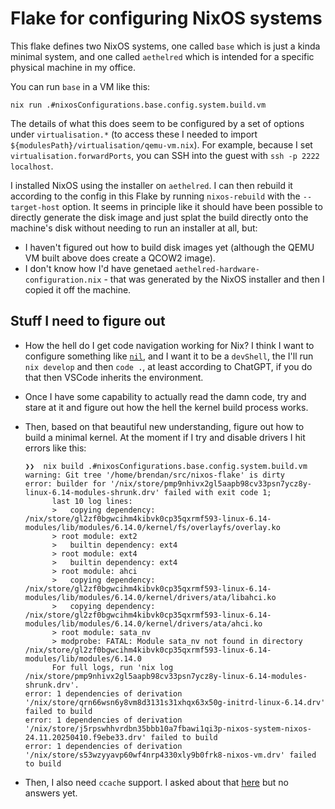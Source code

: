 # Flake for configuring NixOS systems

This flake defines two NixOS systems, one called `base` which is just a kinda
minimal system, and one called `aethelred` which is intended for a specific
physical machine in my office.

You can run `base` in a VM like this:

```
nix run .#nixosConfigurations.base.config.system.build.vm
```

The details of what this does seem to be configured by a set of options under
`virtualisation.*` (to access these I needed to import
`${modulesPath}/virtualisation/qemu-vm.nix`). For example, because I set
`virtualisation.forwardPorts`, you can SSH into the guest with `ssh -p 2222
localhost`.

I installed NixOS using the installer on `aethelred`. I can then rebuild it
according to the config in this Flake by running `nixos-rebuild` with the
`--target-host` option. It seems in principle like it should have been possible
to directly generate the disk image and just splat the build directly onto the
machine's disk without needing to run an installer at all, but:

- I haven't figured out how to build disk images yet (although the QEMU VM built
  above does create a QCOW2 image).
- I don't know how I'd have genetaed `aethelred-hardware-configuration.nix` -
  that was generated by the NixOS installer and then I copied it off the
  machine.

## Stuff I need to figure out

- How the hell do I get code navigation working for Nix? I think I want to
  configure something like [`nil`](https://github.com/oxalica/nil), and I want it
  to be a `devShell`, the I'll run `nix develop` and then `code .`, at least
  according to ChatGPT, if you do that then VSCode inherits the environment.
- Once I have some capability to actually read the damn code, try and stare at
  it and figure out how the hell the kernel build process works.
- Then, based on that beautiful new understanding, figure out how to build a
  minimal kernel. At the moment if I try and disable drivers I hit errors like
  this:

  ```
  ❯❯  nix build .#nixosConfigurations.base.config.system.build.vm
  warning: Git tree '/home/brendan/src/nixos-flake' is dirty
  error: builder for '/nix/store/pmp9nhivx2gl5aapb98cv33psn7ycz8y-linux-6.14-modules-shrunk.drv' failed with exit code 1;
        last 10 log lines:
        >   copying dependency: /nix/store/gl2zf0bgwcihm4kibvk0cp35qxrmf593-linux-6.14-modules/lib/modules/6.14.0/kernel/fs/overlayfs/overlay.ko
        > root module: ext2
        >   builtin dependency: ext4
        > root module: ext4
        >   builtin dependency: ext4
        > root module: ahci
        >   copying dependency: /nix/store/gl2zf0bgwcihm4kibvk0cp35qxrmf593-linux-6.14-modules/lib/modules/6.14.0/kernel/drivers/ata/libahci.ko
        >   copying dependency: /nix/store/gl2zf0bgwcihm4kibvk0cp35qxrmf593-linux-6.14-modules/lib/modules/6.14.0/kernel/drivers/ata/ahci.ko
        > root module: sata_nv
        > modprobe: FATAL: Module sata_nv not found in directory /nix/store/gl2zf0bgwcihm4kibvk0cp35qxrmf593-linux-6.14-modules/lib/modules/6.14.0
        For full logs, run 'nix log /nix/store/pmp9nhivx2gl5aapb98cv33psn7ycz8y-linux-6.14-modules-shrunk.drv'.
  error: 1 dependencies of derivation '/nix/store/qrn66wsn6y8vm8d3131s31xhqx63x50g-initrd-linux-6.14.drv' failed to build
  error: 1 dependencies of derivation '/nix/store/j5rpswhhvrdbn35bbb10a7fbawi1qi3p-nixos-system-nixos-24.11.20250410.f9ebe33.drv' failed to build
  error: 1 dependencies of derivation '/nix/store/s53wzyyavp60wf4nrp4330xly9b0frk8-nixos-vm.drv' failed to build
  ```
- Then, I also need `ccache` support. I asked about that
  [here](https://discourse.nixos.org/t/help-using-ccache-for-kernel-build/63010)
  but no answers yet.

